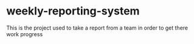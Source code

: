 # weekly-reporting-system
This is the project used to take a report from a team in order to get there work progress
